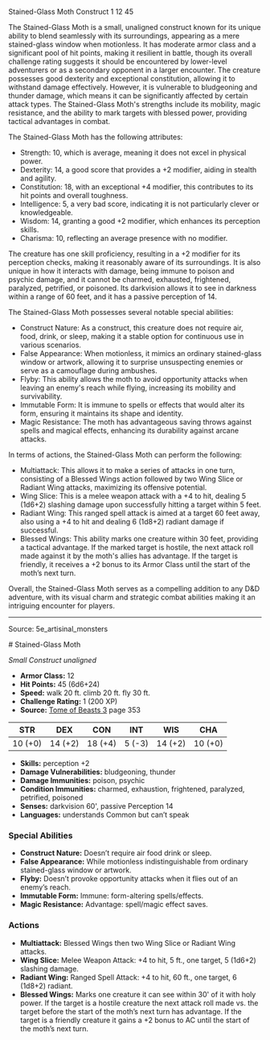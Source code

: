 <MonsterName/>Stained-Glass Moth</MonsterName>
<CreatureType/>Construct</CreatureType>
<CR/>1</CR>
<AC/>12</AC>
<HP/>45</HP>
<summary>The Stained-Glass Moth is a small, unaligned construct known for its unique ability to blend seamlessly with its surroundings, appearing as a mere stained-glass window when motionless. It has moderate armor class and a significant pool of hit points, making it resilient in battle, though its overall challenge rating suggests it should be encountered by lower-level adventurers or as a secondary opponent in a larger encounter. The creature possesses good dexterity and exceptional constitution, allowing it to withstand damage effectively. However, it is vulnerable to bludgeoning and thunder damage, which means it can be significantly affected by certain attack types. The Stained-Glass Moth's strengths include its mobility, magic resistance, and the ability to mark targets with blessed power, providing tactical advantages in combat.</summary>

<detail>

The Stained-Glass Moth has the following attributes: 
- Strength: 10, which is average, meaning it does not excel in physical power.
- Dexterity: 14, a good score that provides a +2 modifier, aiding in stealth and agility.
- Constitution: 18, with an exceptional +4 modifier, this contributes to its hit points and overall toughness.
- Intelligence: 5, a very bad score, indicating it is not particularly clever or knowledgeable.
- Wisdom: 14, granting a good +2 modifier, which enhances its perception skills.
- Charisma: 10, reflecting an average presence with no modifier.

The creature has one skill proficiency, resulting in a +2 modifier for its perception checks, making it reasonably aware of its surroundings. It is also unique in how it interacts with damage, being immune to poison and psychic damage, and it cannot be charmed, exhausted, frightened, paralyzed, petrified, or poisoned. Its darkvision allows it to see in darkness within a range of 60 feet, and it has a passive perception of 14.

The Stained-Glass Moth possesses several notable special abilities:
- Construct Nature: As a construct, this creature does not require air, food, drink, or sleep, making it a stable option for continuous use in various scenarios.
- False Appearance: When motionless, it mimics an ordinary stained-glass window or artwork, allowing it to surprise unsuspecting enemies or serve as a camouflage during ambushes.
- Flyby: This ability allows the moth to avoid opportunity attacks when leaving an enemy's reach while flying, increasing its mobility and survivability.
- Immutable Form: It is immune to spells or effects that would alter its form, ensuring it maintains its shape and identity.
- Magic Resistance: The moth has advantageous saving throws against spells and magical effects, enhancing its durability against arcane attacks.

In terms of actions, the Stained-Glass Moth can perform the following:
- Multiattack: This allows it to make a series of attacks in one turn, consisting of a Blessed Wings action followed by two Wing Slice or Radiant Wing attacks, maximizing its offensive potential.
- Wing Slice: This is a melee weapon attack with a +4 to hit, dealing 5 (1d6+2) slashing damage upon successfully hitting a target within 5 feet.
- Radiant Wing: This ranged spell attack is aimed at a target 60 feet away, also using a +4 to hit and dealing 6 (1d8+2) radiant damage if successful.
- Blessed Wings: This ability marks one creature within 30 feet, providing a tactical advantage. If the marked target is hostile, the next attack roll made against it by the moth's allies has advantage. If the target is friendly, it receives a +2 bonus to its Armor Class until the start of the moth’s next turn.

Overall, the Stained-Glass Moth serves as a compelling addition to any D&D adventure, with its visual charm and strategic combat abilities making it an intriguing encounter for players.</detail>



---

Source: 5e_artisinal_monsters

<statblock>
# Stained-Glass Moth

*Small* *Construct* *unaligned*

- **Armor Class:** 12
- **Hit Points:** 45 (6d6+24)
- **Speed:** walk 20 ft. climb 20 ft. fly 30 ft.
- **Challenge Rating:** 1 (200 XP)
- **Source:** [Tome of Beasts 3](https://koboldpress.com/kpstore/product/tome-of-beasts-3-for-5th-edition/) page 353

| STR | DEX | CON | INT | WIS | CHA |
| --- | --- | --- | --- | --- | --- |
| 10 (+0) | 14 (+2) | 18 (+4) | 5 (-3) | 14 (+2) | 10 (+0) |

- **Skills:** perception +2
- **Damage Vulnerabilities:** bludgeoning, thunder
- **Damage Immunities:** poison, psychic
- **Condition Immunities:** charmed, exhaustion, frightened, paralyzed, petrified, poisoned
- **Senses:** darkvision 60', passive Perception 14
- **Languages:** understands Common but can’t speak

### Special Abilities

- **Construct Nature:** Doesn’t require air food drink or sleep.
- **False Appearance:** While motionless indistinguishable from ordinary stained-glass window or artwork.
- **Flyby:** Doesn’t provoke opportunity attacks when it flies out of an enemy’s reach.
- **Immutable Form:** Immune: form-altering spells/effects.
- **Magic Resistance:** Advantage: spell/magic effect saves.

### Actions

- **Multiattack:** Blessed Wings then two Wing Slice or Radiant Wing attacks.
- **Wing Slice:** Melee Weapon Attack: +4 to hit, 5 ft., one target, 5 (1d6+2) slashing damage.
- **Radiant Wing:** Ranged Spell Attack: +4 to hit, 60 ft., one target, 6 (1d8+2) radiant.
- **Blessed Wings:** Marks one creature it can see within 30' of it with holy power. If the target is a hostile creature the next attack roll made vs. the target before the start of the moth’s next turn has advantage. If the target is a friendly creature it gains a +2 bonus to AC until the start of the moth’s next turn.


</statblock>


